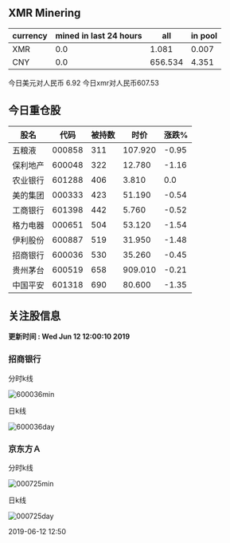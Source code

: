 ## XMR Minering

|currency|mined in last 24 hours|all|in pool|
|---|---|---|---|
|XMR|0.0|1.081|0.007|
|CNY|0.0|656.534|4.351|

今日美元对人民币 6.92	今日xmr对人民币607.53


## 今日重仓股 

|股名|代码|被持数|时价|涨跌%|
|---|---|---|---|---|
|五粮液|000858|311|107.920|-0.95|
|保利地产|600048|322|12.780|-1.16|
|农业银行|601288|406|3.810|0.0|
|美的集团|000333|423|51.190|-0.54|
|工商银行|601398|442|5.760|-0.52|
|格力电器|000651|504|53.120|-1.54|
|伊利股份|600887|519|31.950|-1.48|
|招商银行|600036|530|35.260|-0.45|
|贵州茅台|600519|658|909.010|-0.21|
|中国平安|601318|690|80.600|-1.35|

## 关注股信息
**更新时间 : Wed Jun 12 12:00:10 2019**
### 招商银行 
分时k线

![600036min](http://image.sinajs.cn/newchart/min/n/sh600036.gif)

日k线

![600036day](http://image.sinajs.cn/newchart/daily/n/sh600036.gif)

### 京东方Ａ 
分时k线

![000725min](http://image.sinajs.cn/newchart/min/n/sz000725.gif)

日k线

![000725day](http://image.sinajs.cn/newchart/daily/n/sz000725.gif)

2019-06-12 12:50